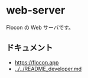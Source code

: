 # web-server

Flocon の Web サーバです。

## ドキュメント

-   <https://flocon.app>
-   [../../README_developer.md](../../README_developer.md)

